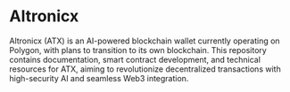 # Altronicx
Altronicx (ATX) is an AI-powered blockchain wallet currently operating on Polygon, with plans to transition to its own blockchain. This repository contains documentation, smart contract development, and technical resources for ATX, aiming to revolutionize decentralized transactions with high-security AI and seamless Web3 integration.
